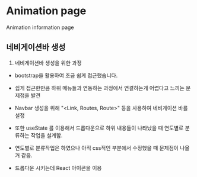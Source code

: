 # Animation page

Animation information page

## 네비게이션바 생성

1. 네비게이션바 생성을 위한 과정

- bootstrap을 활용하여 조금 쉽게 접근했습니다.

- 쉽게 접근한만큼 하위 메뉴들과 연동하는 과정에서 연결하는게 어렵다고 느끼는 문제점을 발견

- Navbar 생성을 위해 "<Link, Routes, Route>" 등을 사용하여 네비게이션 바를 설정

- 또한 useState 를 이용해서 드롭다운으로 하위 내용들이 나타났을 때 연도별로 분류하는 작업을 설계함.

- 연도별로 분류작업은 하였으나 아직 css적인 부분에서 수정했을 때 문제점이 나올 거 같음.

- 드롭다운 시키는데 React 아이콘을 이용
